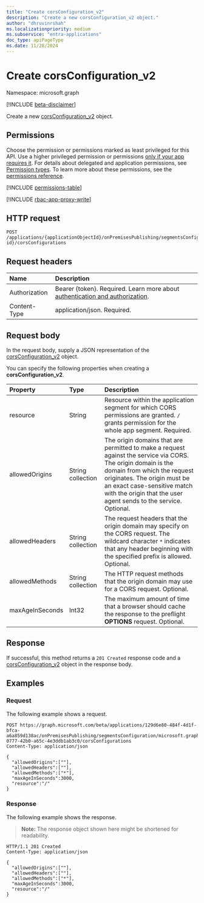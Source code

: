 ```yaml
---
title: "Create corsConfiguration_v2"
description: "Create a new corsConfiguration_v2 object."
author: "dhruvinrshah"
ms.localizationpriority: medium
ms.subservice: "entra-applications"
doc_type: apiPageType
ms.date: 11/28/2024
---
```


# Create corsConfiguration_v2

Namespace: microsoft.graph

[!INCLUDE [beta-disclaimer](../../includes/beta-disclaimer.md)]

Create a new [corsConfiguration_v2](../resources/corsconfiguration_v2.md) object.

## Permissions

Choose the permission or permissions marked as least privileged for this API. Use a higher privileged permission or permissions [only if your app requires it](/graph/permissions-overview#best-practices-for-using-microsoft-graph-permissions). For details about delegated and application permissions, see [Permission types](/graph/permissions-overview#permission-types). To learn more about these permissions, see the [permissions reference](/graph/permissions-reference).

<!-- {
  "blockType": "permissions",
  "name": "webapplicationsegment-post-corsconfigurations-permissions"
}
-->
[!INCLUDE [permissions-table](../includes/permissions/webapplicationsegment-post-corsconfigurations-permissions.md)]

[!INCLUDE [rbac-app-proxy-write](../includes/rbac-for-apis/rbac-app-proxy-write.md)]

## HTTP request

<!-- {
  "blockType": "ignored"
}
-->
``` http
POST /applications/{applicationObjectId}/onPremisesPublishing/segmentsConfiguration/microsoft.graph.webSegmentConfiguration/applicationSegments/{webApplicationSegment-id}/corsConfigurations
```

## Request headers

|Name|Description|
|:---|:---|
|Authorization|Bearer {token}. Required. Learn more about [authentication and authorization](/graph/auth/auth-concepts).|
|Content-Type|application/json. Required.|

## Request body

In the request body, supply a JSON representation of the [corsConfiguration_v2](../resources/corsconfiguration_v2.md) object.

You can specify the following properties when creating a **corsConfiguration_v2**.

|Property|Type|Description|
|:---|:---|:---|
|resource|String|Resource within the application segment for which CORS permissions are granted. `/` grants permission for the whole app segment. Required.|
|allowedOrigins|String collection|The origin domains that are permitted to make a request against the service via CORS. The origin domain is the domain from which the request originates. The origin must be an exact case-sensitive match with the origin that the user agent sends to the service. Optional.|
|allowedHeaders|String collection|The request headers that the origin domain may specify on the CORS request. The wildcard character `*` indicates that any header beginning with the specified prefix is allowed. Optional.|
|allowedMethods|String collection|The HTTP request methods that the origin domain may use for a CORS request. Optional.|
|maxAgeInSeconds|Int32|The maximum amount of time that a browser should cache the response to the preflight **OPTIONS** request. Optional.|



## Response

If successful, this method returns a `201 Created` response code and a [corsConfiguration_v2](../resources/corsconfiguration_v2.md) object in the response body.

## Examples

### Request

The following example shows a request.
<!-- {
  "blockType": "request",
  "name": "create_corsconfiguration_v2_from_"
}
-->
``` http
POST https://graph.microsoft.com/beta/applications/129d6e80-484f-4d1f-bfca-a6a859d138ac/onPremisesPublishing/segmentsConfiguration/microsoft.graph.webSegmentConfiguration/ApplicationSegments/209efffb-0777-42b0-a65c-4e3ddb1ab3c0/corsConfigurations
Content-Type: application/json

{
  "allowedOrigins":[""],
  "allowedHeaders":[""],
  "allowedMethods":["*"],
  "maxAgeInSeconds":3000,
  "resource":"/"
}
```


### Response

The following example shows the response.
>**Note:** The response object shown here might be shortened for readability.
<!-- {
  "blockType": "response",
  "truncated": true,
  "@odata.type": "microsoft.graph.corsConfiguration_v2"
}
-->
``` http
HTTP/1.1 201 Created
Content-Type: application/json

{
  "allowedOrigins":[""],
  "allowedHeaders":[""],
  "allowedMethods":["*"],
  "maxAgeInSeconds":3000,
  "resource":"/"
}
```

<!--
{
  "type": "#page.annotation",
  "description": "Create corsConfiguration_v2",
  "keywords": "",
  "section": "documentation",
  "tocPath": "",
  "suppressions": [
    "
      Error: microsoft.graph.microsoft.graph/applications:
        /applications/{var}/onPremisesPublishing/segmentsConfiguration/microsoft.graph.webSegmentConfiguration/applicationSegments/{var}/corsConfigurations
        Uri path requires navigating into unknown object hierarchy: missing property 'microsoft.graph.webSegmentConfiguration' on 'segmentConfiguration'. Possible issues:
        1) Doc bug where 'microsoft.graph.webSegmentConfiguration' isn't defined on the resource.
        2) Doc bug where 'microsoft.graph.webSegmentConfiguration' is an example key and should instead be replaced with a placeholder like {item-id} or declared in the sampleKeys annotation.
        3) Doc bug where 'segmentConfiguration' is supposed to be an entity type, but is being treated as a complex because it (and its ancestors) are missing the keyProperty annotation.
    "
  ]
}
-->

